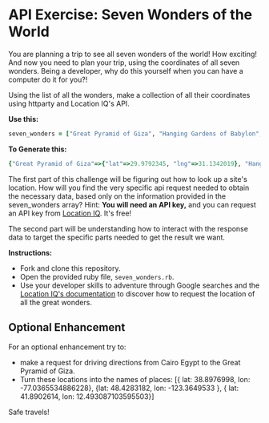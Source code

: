 # API Exercise: Seven Wonders of the World

You are planning a trip to see all seven wonders of the world! How exciting! And now you need to plan your trip, using the coordinates of all seven wonders. Being a developer, why do this yourself when you can have a computer do it for you?!  

Using the list of all the wonders, make a collection of all their coordinates using httparty and Location IQ's API.

**Use this:**
```ruby
seven_wonders = ["Great Pyramid of Giza", "Hanging Gardens of Babylon", "Colossus of Rhodes", "Pharos of Alexandria", "Statue of Zeus at Olympia", "Temple of Artemis", "Mausoleum at Halicarnassus"]
```

**To Generate this:**
```ruby
{"Great Pyramid of Giza"=>{"lat"=>29.9792345, "lng"=>31.1342019}, "Hanging Gardens of Babylon"=>{"lat"=>32.5422374, "lng"=>44.42103609999999}, "Colossus of Rhodes"=>{"lat"=>36.45106560000001, "lng"=>28.2258333}, "Pharos of Alexandria"=>{"lat"=>38.7904054, "lng"=>-77.040581}, "Statue of Zeus at Olympia"=>{"lat"=>37.6379375, "lng"=>21.6302601}, "Temple of Artemis"=>{"lat"=>37.9498715, "lng"=>27.3633807}, "Mausoleum at Halicarnassus"=>{"lat"=>37.038132, "lng"=>27.4243849}}
```

The first part of this challenge will be figuring out how to look up a site's location. How will you find the very specific api request needed to obtain the necessary data, based only on the information provided in the seven_wonders array?  Hint: **You will need an API key,** and you can request an API key from [Location IQ](https://locationiq.com/).  It's free!

The second part will be understanding how to interact with the response data to target the specific parts needed to get the result we want.

**Instructions:**
- Fork and clone this repository.
- Open the provided ruby file, `seven_wonders.rb`.
- Use your developer skills to adventure through Google searches and the [Location IQ's documentation](https://locationiq.com/docs) to discover how to request the location of all the great wonders.


## Optional Enhancement

For an optional enhancement try to:

- make a request for driving directions from Cairo Egypt to the Great Pyramid of Giza.  
- Turn these locations into the names of places: [{ lat: 38.8976998, lon: -77.0365534886228}, {lat: 48.4283182, lon: -123.3649533 }, { lat: 41.8902614, lon: 12.493087103595503}]

Safe travels!

